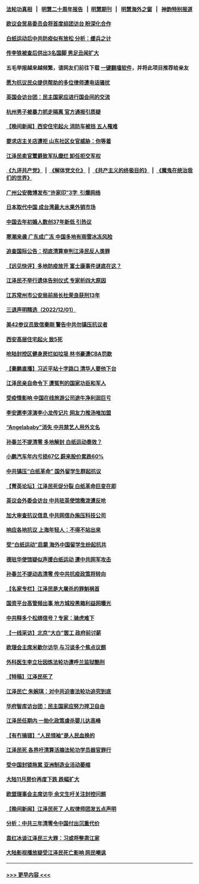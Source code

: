 #### [法轮功真相](https://github.com/gfw-breaker/truth/blob/master/README.md?t=0) &nbsp;&nbsp;|&nbsp;&nbsp; [明慧二十周年报告](https://github.com/gfw-breaker/mh-reports/blob/master/README.md?t=0) &nbsp;&nbsp;|&nbsp;&nbsp;[明慧期刊](https://github.com/gfw-breaker/mh-qikan) &nbsp;&nbsp;|&nbsp;&nbsp; [明慧海外之窗](https://github.com/gfw-breaker/mh-news/blob/master/README.md?t=0) &nbsp;&nbsp;|&nbsp;&nbsp; [神韵特别报道](https://github.com/gfw-breaker/mh-news/blob/master/shenyun.md?t=0)
#### [欧议会贸易委员会将首度组团访台 盼深化合作](../pages/nsc413/n13877397.md?t=12022302) 
#### [白纸运动后中共防疫似有放松 分析：缓兵之计](../pages/nsc413/n13877425.md?t=12022302) 
#### [传李铁被查后供出3名国脚 男足丑闻扩大](../pages/nsc413/n13877406.md?t=12022302) 
#### 五毛举报越来越频繁，请网友们前往下载 [一键翻墙软件](https://github.com/gfw-breaker/ssr-accounts)，并将此项目推荐给亲友
#### [愿为抗议民众提供帮助的多位律师遭电话骚扰](../pages/nsc413/n13877391.md?t=12022302) 
#### [英国会访台团：民主国家应进行国会间的交流](../pages/nsc413/n13877290.md?t=12022302) 
#### [杭州男子被暴力抓走隔离 官方通报引质疑](../pages/nsc413/n13877289.md?t=12022302) 
#### [【晚间新闻】西安住宅起火 消防车被挡 五人罹难](../pages/nsc413/n13877357.md?t=12022302) 
#### [要求店主关店遭拒 山东社区女官威胁：你等着](../pages/nsc413/n13877354.md?t=12022302) 
#### [江泽民卖官鬻爵致军队糜烂 卸任拒交军权](../pages/nsc413/n13877195.md?t=12022302) 
#### [《九评共产党》](https://github.com/begood0513/9ping.md/blob/master/README.md) &nbsp;|&nbsp; [《解体党文化》](../../../../jtdwh.md/blob/master/README.md)  &nbsp;|&nbsp; [《共产主义的终极目的》](../../../../gczydzjmd.md/blob/master/README.md) &nbsp;|&nbsp; [《魔鬼在统治我们的世界》](../../../../mgztzwmdsj.md/blob/master/README.md) 
#### [广州公安微博发布“许家印”3字  引爆网络](../pages/nsc413/n13877313.md?t=12022302) 
#### [日本取代中国 成台湾最大水果外销市场](../pages/nsc413/n13877217.md?t=12022302) 
#### [中国去年初婚人数创37年新低 引热议](../pages/nsc413/n13877255.md?t=12022302) 
#### [寒潮来袭 广东成广冻 中国多地有雨雪冰冻风险](../pages/nsc413/n13877166.md?t=12022302) 
#### [追查国际公告：彻底清算审判江泽民反人类罪](../pages/nsc413/n13877248.md?t=12022302) 
#### [【远见快评】多地防疫放开 富士康事件谜底在这？](../pages/nsc413/n13877051.md?t=12022302) 
#### [江泽民不举行遗体告别仪式 专家析四大原因](../pages/nsc413/n13877155.md?t=12022302) 
#### [江苏常州市公安局前局长杜荣良获刑13年](../pages/nsc413/n13877095.md?t=12022302) 
#### [三退声明精选（2022/12/01）](../pages/nsc413/n13877141.md?t=12022302) 
#### [美42参议员致信秦刚 警告中共勿镇压抗议者](../pages/nsc413/n13877070.md?t=12022302) 
#### [西安高层住宅起火 致5死](../pages/nsc413/n13877043.md?t=12022302) 
#### [呛陆封控区健身房烂如垃圾 林书豪遭CBA罚款](../pages/nsc413/n13877032.md?t=12022302) 
#### [【秦鹏直播】习近平站十字路口 清华人要他下台](../pages/nsc413/n13877008.md?t=12022302) 
#### [江泽民亲自命令下 遭冤判的国家功臣和军人](../pages/nsc413/n13876685.md?t=12022302) 
#### [受疫情影响 中国在线旅游公司途牛净利润巨亏](../pages/nsc413/n13876978.md?t=12022302) 
#### [李安邀李淳演李小龙传记片 网友力推汤唯加盟](../pages/nsc413/n13876931.md?t=12022302) 
#### [“Angelababy”消失 中共禁艺人用外文名](../pages/nsc413/n13876999.md?t=12022302) 
#### [孙春兰不提清零 多地解封 白纸运动奏效？](../pages/nsc413/n13875533.md?t=12022302) 
#### [小鹏汽车年内亏损67亿 蔚来股价累跌60%](../pages/nsc413/n13876944.md?t=12022302) 
#### [中共镇压“白纸革命” 国外留学生群起抗议](../pages/nsc413/n13876615.md?t=12022302) 
#### [【菁英论坛】江泽民死促分裂 白纸革命巨变在即](../pages/nsc413/n13876977.md?t=12022302) 
#### [英议会外委会访台 中共驻英使馆撒泼遭反呛](../pages/nsc413/n13876914.md?t=12022302) 
#### [加大审查抗议信息 中共网信办施压科技公司](../pages/nsc413/n13876882.md?t=12022302) 
#### [响应各地抗议 上海年轻人：不得不站出来](../pages/nsc413/n13876261.md?t=12022302) 
#### [受“白纸运动”启蒙 海外中国留学生纷起抗共](../pages/nsc413/n13876919.md?t=12022302) 
#### [德驻华使馆疑似声援白纸运动 遭中共网军攻击](../pages/nsc413/n13876887.md?t=12022302) 
#### [孙春兰不提动态清零 传中共抗疫政策将转向](../pages/nsc413/n13876861.md?t=12022302) 
#### [【名家专栏】江泽民是大屠杀的罪魁祸首](../pages/nsc413/n13876700.md?t=12022302) 
#### [国资平台高管频出事 地方城投黑箱利益网曝光](../pages/nsc413/n13876893.md?t=12022302) 
#### [中共释多个松绑信号？专家：骑虎难下](../pages/nsc413/n13876891.md?t=12022302) 
#### [【一线采访】北京“大白”罢工 政府前讨薪](../pages/nsc413/n13876620.md?t=12022302) 
#### [欧理会主席米歇尔访华 与习谈多个焦点议题](../pages/nsc413/n13876726.md?t=12022302) 
#### [外科医生李立壮因炼法轮功遭呼兰监狱酷刑](../pages/nsc413/n13875403.md?t=12022302) 
#### [【特稿】江泽民死了](../pages/nsc413/n13876300.md?t=12022302) 
#### [江泽民亡 朱婉琪：对中共迫害法轮功追究到底](../pages/nsc413/n13876490.md?t=12022302) 
#### [华府智库访台团：民主国家应努力捍卫自由](../pages/nsc413/n13876686.md?t=12022302) 
#### [江泽民任期内 一胎化政策虐杀婴儿达高峰](../pages/nsc413/n13876612.md?t=12022302) 
#### [【有冇搞错】“人民领袖”是人民血换的](../pages/nsc413/n13876622.md?t=12022302) 
#### [江泽民死 各界吁清算活摘法轮功学员器官罪行](../pages/nsc413/n13876691.md?t=12022302) 
#### [受中国封锁拖累 亚洲制造业活动萎缩](../pages/nsc413/n13876626.md?t=12022302) 
#### [大陆11月房价再度下跌 跌幅扩大](../pages/nsc413/n13876559.md?t=12022302) 
#### [欧盟理事会主席访华 余文生吁关注封控问题](../pages/nsc413/n13876545.md?t=12022302) 
#### [【晚间新闻】江泽民死了 人权律师团发五点声明](../pages/nsc413/n13876603.md?t=12022302) 
#### [分析：中共三年清零令中国付出沉重代价](../pages/nsc413/n13875964.md?t=12022302) 
#### [袁红冰谈江泽民三大罪：习或将整肃江家](../pages/nsc413/n13876519.md?t=12022302) 
#### [大陆影视播放疑受江泽民死亡影响 网民嘲讽](../pages/nsc413/n13876438.md?t=12022302) 

----
#### [ >>> 更早内容 <<< ](../indexes/nsc413-earlier.md)
